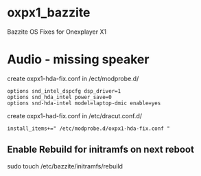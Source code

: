 # oxpx1_bazzite
Bazzite OS Fixes for Onexplayer X1
# Audio - missing speaker
create oxpx1-hda-fix.conf in /ect/modprobe.d/
```
options snd_intel_dspcfg dsp_driver=1
options snd_hda_intel power_save=0
options snd-hda-intel model=laptop-dmic enable=yes
```
create oxpx1-had-fix.conf in /etc/dracut.conf.d/
```
install_items+=" /etc/modprobe.d/oxpx1-hda-fix.conf "
```
## Enable Rebuild for initramfs on next reboot
sudo touch /etc/bazzite/initramfs/rebuild
